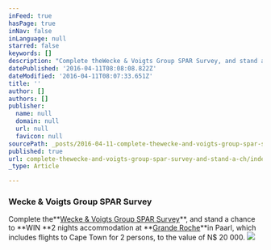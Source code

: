 ```yaml
---
inFeed: true
hasPage: true
inNav: false
inLanguage: null
starred: false
keywords: []
description: "Complete theWecke & Voigts Group SPAR Survey, and stand a chance to\_WIN\_2 nights accommodation at\_Grande Rochein Paarl, which includes flights to Cape Town for 2 persons, to the value of N$ 20 000."
datePublished: '2016-04-11T08:08:08.822Z'
dateModified: '2016-04-11T08:07:33.651Z'
title: ''
author: []
authors: []
publisher:
  name: null
  domain: null
  url: null
  favicon: null
sourcePath: _posts/2016-04-11-complete-thewecke-and-voigts-group-spar-survey-and-stand-a-ch.md
published: true
url: complete-thewecke-and-voigts-group-spar-survey-and-stand-a-ch/index.html
_type: Article

---
```

### Wecke & Voigts Group SPAR Survey

Complete the**[Wecke & Voigts Group SPAR Survey][0]**, and stand a chance to **WIN **2 nights accommodation at **[Grande Roche][1]**in Paarl, which includes flights to Cape Town for 2 persons, to the value of N$ 20 000\.
![](https://the-grid-user-content.s3-us-west-2.amazonaws.com/4c68d2ea-4a12-41ae-a291-4f95d78fc91d.jpg)



[0]: https://www.surveymonkey.com/r/WVSparSurvey
[1]: http://granderoche.com/